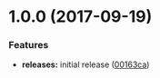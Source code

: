<a name="1.0.0"></a>
# 1.0.0 (2017-09-19)


### Features
* **releases:** initial release ([00163ca](https://github.com/jalemany1/pEsEdIA-tie_rating/commit/00163ca))
